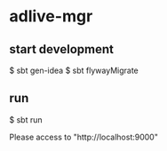 # adlive-mgr

## start development
$ sbt gen-idea
$ sbt flywayMigrate

## run
$ sbt run

Please access to "http://localhost:9000"
